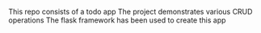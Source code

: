 This repo consists of a todo app
The project demonstrates various CRUD operations
The flask framework has been used to create this app